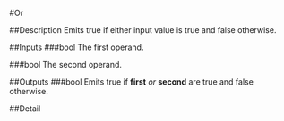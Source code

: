 #Or

##Description
Emits true if either input value is true and false otherwise.

##Inputs
###bool
The first operand.

###bool
The second operand.

##Outputs
###bool
Emits true if **first** _or_ **second** are true and false otherwise.

##Detail

